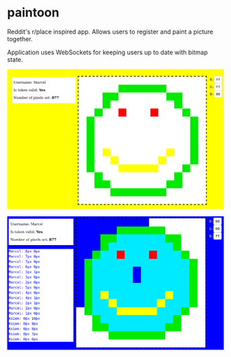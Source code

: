 # paintoon
Reddit's r/place inspired app. Allows users to register and paint a picture together.

Application uses WebSockets for keeping users up to date
with bitmap state.

![alt text](https://raw.githubusercontent.com/margawron/paintoon/master/www/screen1.png)

![alt text](https://raw.githubusercontent.com/margawron/paintoon/master/www/screen2.png)
